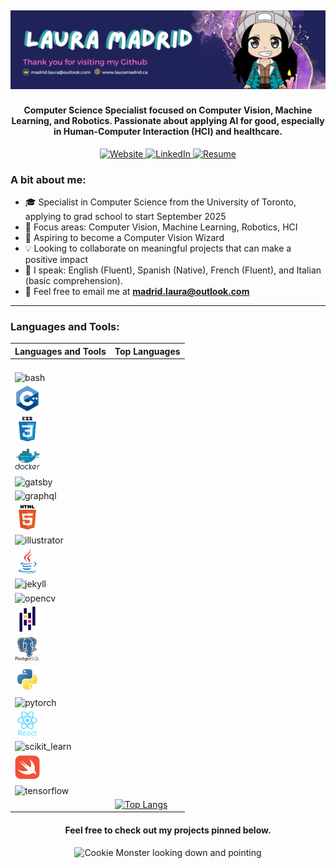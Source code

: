 ## ![Welcome Banner](welcomeBanner.png)

<h4 align="center">Computer Science Specialist focused on Computer Vision, Machine Learning, and Robotics. Passionate about applying AI for good, especially in Human-Computer Interaction (HCI) and healthcare.</h4>
<p align="center">
  <a href="https://www.lauramadrid.ca/">
    <img src="https://img.shields.io/badge/Website-%2337a6a6?style=for-the-badge&logoColor=white" alt="Website"/>
  </a>
  <a href="https://www.linkedin.com/in/laura-madrid/">
    <img src="https://img.shields.io/badge/LinkedIn-%23202359?style=for-the-badge&logoColor=white" alt="LinkedIn"/>
  </a>
  <a href="https://lauramadrid.ca/assets/pdf/resume.pdf">
    <img src="https://img.shields.io/badge/Resume-%23ff66c4?style=for-the-badge&logoColor=white" alt="Resume"/>
  </a>
</p>

### A bit about me:

- 🎓 Specialist in Computer Science from the University of Toronto, applying to grad school to start September 2025
- 🤖 Focus areas: Computer Vision, Machine Learning, Robotics, HCI
- 🚀 Aspiring to become a Computer Vision Wizard
- 💡 Looking to collaborate on meaningful projects that can make a positive impact
- 💬 I speak: English (Fluent), Spanish (Native), French (Fluent), and Italian (basic comprehension).
- 🤝 Feel free to email me at **madrid.laura@outlook.com**

---
### **Languages and Tools:**

| **Languages and Tools**                                                                                          | **Top Languages**                                                                                      |
|:-----------------------------------------------------------------------------------------------------------------|:-------------------------------------------------------------------------------------------------------|
| <p align="left">                                                                                                 |
| <img src="https://www.vectorlogo.zone/logos/gnu_bash/gnu_bash-icon.svg" alt="bash" width="40" height="40"/>   |
| <img src="https://raw.githubusercontent.com/devicons/devicon/master/icons/cplusplus/cplusplus-original.svg" alt="cplusplus" width="40" height="40"/>   |
| <img src="https://raw.githubusercontent.com/devicons/devicon/master/icons/css3/css3-original-wordmark.svg" alt="css3" width="40" height="40"/>   |
| <img src="https://raw.githubusercontent.com/devicons/devicon/master/icons/docker/docker-original-wordmark.svg" alt="docker" width="40" height="40"/>   |
| <img src="https://www.vectorlogo.zone/logos/gatsbyjs/gatsbyjs-icon.svg" alt="gatsby" width="40" height="40"/>   |
| <img src="https://www.vectorlogo.zone/logos/graphql/graphql-icon.svg" alt="graphql" width="40" height="40"/>   |
| <img src="https://raw.githubusercontent.com/devicons/devicon/master/icons/html5/html5-original-wordmark.svg" alt="html5" width="40" height="40"/>   |
| <img src="https://www.vectorlogo.zone/logos/adobe_illustrator/adobe_illustrator-icon.svg" alt="illustrator" width="40" height="40"/>   |
| <img src="https://raw.githubusercontent.com/devicons/devicon/master/icons/java/java-original.svg" alt="java" width="40" height="40"/>   |
| <img src="https://www.vectorlogo.zone/logos/jekyllrb/jekyllrb-icon.svg" alt="jekyll" width="40" height="40"/>   |
| <img src="https://www.vectorlogo.zone/logos/opencv/opencv-icon.svg" alt="opencv" width="40" height="40"/>   |
| <img src="https://raw.githubusercontent.com/devicons/devicon/2ae2a900d2f041da66e950e4d48052658d850630/icons/pandas/pandas-original.svg" alt="pandas" width="40" height="40"/>   |
| <img src="https://raw.githubusercontent.com/devicons/devicon/master/icons/postgresql/postgresql-original-wordmark.svg" alt="postgresql" width="40" height="40"/>   |
| <img src="https://raw.githubusercontent.com/devicons/devicon/master/icons/python/python-original.svg" alt="python" width="40" height="40"/>   |
| <img src="https://www.vectorlogo.zone/logos/pytorch/pytorch-icon.svg" alt="pytorch" width="40" height="40"/>   |
| <img src="https://raw.githubusercontent.com/devicons/devicon/master/icons/react/react-original-wordmark.svg" alt="react" width="40" height="40"/>   |
| <img src="https://upload.wikimedia.org/wikipedia/commons/0/05/Scikit_learn_logo_small.svg" alt="scikit_learn" width="40" height="40"/>   |
| <img src="https://raw.githubusercontent.com/devicons/devicon/master/icons/swift/swift-original.svg" alt="swift" width="40" height="40"/>   |
| <img src="https://www.vectorlogo.zone/logos/tensorflow/tensorflow-icon.svg" alt="tensorflow" width="40" height="40"/>   |
| </p>                                                                                                            | [![Top Langs](https://github-readme-stats.vercel.app/api/top-langs/?username=laura05010&count_private=true&include_all_commits=true&show_icons=true&title_color=37a6a6&text_color=ffffff&bg_color=202359)](https://github.com/laura05010/github-readme-stats)  |



<h4 align="center">Feel free to check out my projects pinned below.</h4>
<p align="center">
  <img src="https://media.giphy.com/media/z835RsRqQHOlC4rsBr/giphy.gif" width="300" alt="Cookie Monster looking down and pointing"/>
</p>

